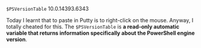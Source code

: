 `$PSVersionTable`
10.0.14393.6343

Today I learnt that to paste in Putty is to right-click on the mouse.
Anyway, I totally cheated for this.
The `$PSVersionTable` is **a read-only automatic variable that returns information specifically about the PowerShell engine version**.
